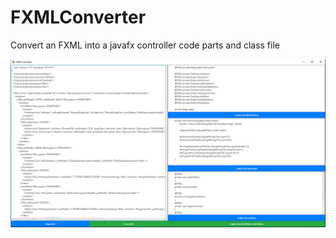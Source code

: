 # FXMLConverter
Convert an FXML into a javafx controller code parts and class file

![exemple](exemple.png "exemple")